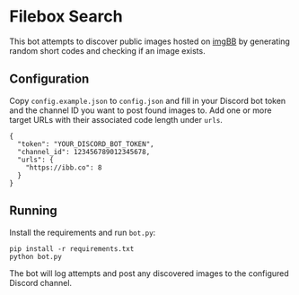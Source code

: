 # Filebox Search

This bot attempts to discover public images hosted on [imgBB](https://imgbb.com) by generating random short codes and checking if an image exists.

## Configuration

Copy `config.example.json` to `config.json` and fill in your Discord bot token and the channel ID you want to post found images to. Add one or more target URLs with their associated code length under `urls`.

```
{
  "token": "YOUR_DISCORD_BOT_TOKEN",
  "channel_id": 123456789012345678,
  "urls": {
    "https://ibb.co": 8
  }
}
```

## Running

Install the requirements and run `bot.py`:

```
pip install -r requirements.txt
python bot.py
```

The bot will log attempts and post any discovered images to the configured Discord channel.

